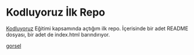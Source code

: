 # Kodluyoruz İlk Repo
[Kodluyoruz](kodluyoruz.org) Eğitimi kapsamında açtığım ilk repo. İçerisinde bir adet README dosyası, bir adet de index.html barındırıyor.

[gorsel](https://raw.githubusercontent.com/Kodluyoruz/taskforce/main/git/odev1/figures/markdown.png)


